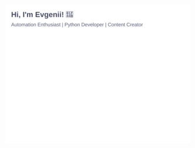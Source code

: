 ![Dynamic Profile Card](https://raw.githubusercontent.com/jekwwer/jekwwer/main/assets/profile-card.svg)
